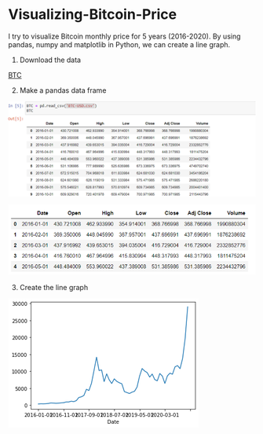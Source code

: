 # Visualizing-Bitcoin-Price

I try to visualize Bitcoin monthly price for 5 years (2016-2020). By using pandas, numpy and matplotlib in Python, we can create a line graph.

1. Download the data

[BTC](https://github.com/altheanabila/Visualizing-Bitcoin-Price/blob/main/BTC-USD.csv)

2. Make a pandas data frame 

![Test Image 1](https://github.com/altheanabila/Visualizing-Bitcoin-Price/blob/main/pandasframe1.png)

![Test Image 2](https://github.com/altheanabila/Visualizing-Bitcoin-Price/blob/main/pandasframe2.png)

3. Create the line graph

![Test Image 3](https://github.com/altheanabila/Visualizing-Bitcoin-Price/blob/main/matplotlib%20line%20graph.png)
